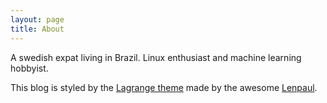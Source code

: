 ```yaml
---
layout: page
title: About
---
```

A swedish expat living in Brazil. Linux enthusiast and machine learning hobbyist.

This blog is styled by the [Lagrange theme](https://lenpaul.github.io/Lagrange/) made by the awesome [Lenpaul](https://www.lenpaul.com/). 
